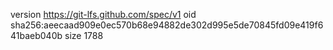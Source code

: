 version https://git-lfs.github.com/spec/v1
oid sha256:aeecaad909e0ec570b68e94882de302d995e5de70845fd09e419f641baeb040b
size 1788
